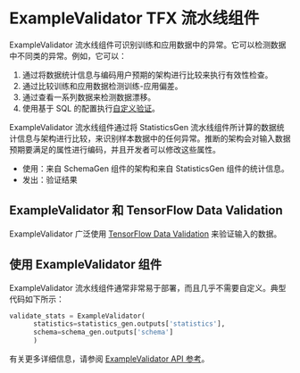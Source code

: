# ExampleValidator TFX 流水线组件

ExampleValidator 流水线组件可识别训练和应用数据中的异常。它可以检测数据中不同类的异常。例如，它可以：

1. 通过将数据统计信息与编码用户预期的架构进行比较来执行有效性检查。
2. 通过比较训练和应用数据检测训练-应用偏差。
3. 通过查看一系列数据来检测数据漂移。
4. 使用基于 SQL 的配置执行[自定义验证](https://github.com/tensorflow/data-validation/blob/master/g3doc/custom_data_validation.md)。

ExampleValidator 流水线组件通过将 StatisticsGen 流水线组件所计算的数据统计信息与架构进行比较，来识别样本数据中的任何异常。推断的架构会对输入数据预期要满足的属性进行编码，并且开发者可以修改这些属性。

- 使用：来自 SchemaGen 组件的架构和来自 StatisticsGen 组件的统计信息。
- 发出：验证结果

## ExampleValidator 和 TensorFlow Data Validation

ExampleValidator 广泛使用 [TensorFlow Data Validation](tfdv.md) 来验证输入的数据。

## 使用 ExampleValidator 组件

ExampleValidator 流水线组件通常非常易于部署，而且几乎不需要自定义。典型代码如下所示：

```python
validate_stats = ExampleValidator(
      statistics=statistics_gen.outputs['statistics'],
      schema=schema_gen.outputs['schema']
      )
```

有关更多详细信息，请参阅 [ExampleValidator API 参考](https://www.tensorflow.org/tfx/api_docs/python/tfx/v1/components/ExampleValidator)。
